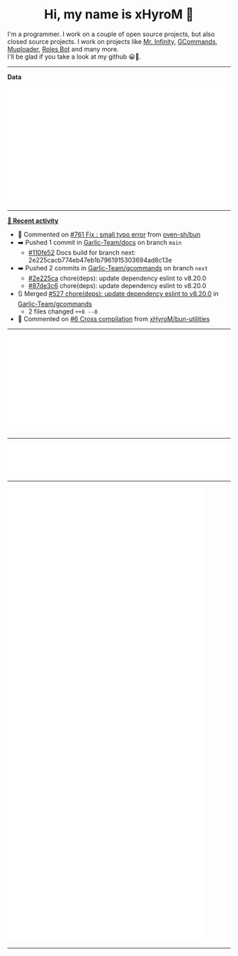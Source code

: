 <p align="center">
    <!-- <img src="https://avatars.githubusercontent.com/u/56601352" width="192" alt="hyro's pfp" /> -->
    <h1 align="center">Hi, my name is xHyroM 👋</h1>
</p>

I'm a programmer. I work on a couple of open source projects, but also closed source projects. I work on projects like [Mr. Infinity](https://discord.com/oauth2/authorize?client_id=720321585625694239&scope=bot%20applications.commands&permissions=8&redirect_uri=https://blobs.gq/imanager&prompt=consent&response_type=code), [GCommands](https://github.com/Garlic-Team/GCommands), [Muploader](https://github.com/xHyroM/Muploader), [Roles Bot](https://github.com/xHyroM/roles-bot) and many more.  
I'll be glad if you take a look at my github 😀👀.

___
**Data**

<img src="https://github.com/xHyroM/xHyroM/blob/master/.cache/base.svg">

___

**[📰 Recent activity](https://github.com/xHyroM)**
* 💬 Commented on [#761 Fix : small typo error](https://github.com/oven-sh/bun/issues/761) from [oven-sh/bun](https://github.com/oven-sh/bun)
* ➡️ Pushed 1 commit in [Garlic-Team/docs](https://github.com/Garlic-Team/docs) on branch `main`
  * [#110fe52](https://github.com/Garlic-Team/docs/commit/110fe52) Docs build for branch next: 2e225cacb774eb47eb1b7961915303694ad8c13e
* ➡️ Pushed 2 commits in [Garlic-Team/gcommands](https://github.com/Garlic-Team/gcommands) on branch `next`
  * [#2e225ca](https://github.com/Garlic-Team/gcommands/commit/2e225ca) chore(deps): update dependency eslint to v8.20.0
  * [#87de3c6](https://github.com/Garlic-Team/gcommands/commit/87de3c6) chore(deps): update dependency eslint to v8.20.0
* 🔃 Merged [#527 chore(deps): update dependency eslint to v8.20.0](https://github.com/Garlic-Team/gcommands/pull/527) in [Garlic-Team/gcommands](https://github.com/Garlic-Team/gcommands)
  * 2 files changed `++8 --8`
* 💬 Commented on [#6 Cross compilation](https://github.com/xHyroM/bun-utilities/issues/6) from [xHyroM/bun-utilities](https://github.com/xHyroM/bun-utilities)


___

<img src="https://github.com/xHyroM/xHyroM/blob/master/.cache/isocalendar.svg">

___

<img src="https://github.com/xHyroM/xHyroM/blob/master/.cache/languages.svg">

___

<img src="https://github.com/xHyroM/xHyroM/blob/master/.cache/achievements.svg">

___

